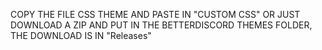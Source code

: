 COPY THE FILE CSS THEME AND PASTE IN "CUSTOM CSS" OR JUST DOWNLOAD A ZIP AND PUT IN THE BETTERDISCORD THEMES FOLDER, THE DOWNLOAD IS IN "Releases"
